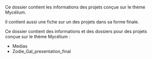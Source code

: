 Ce dossier contient les informations des projets conçue sur le thème Mycélium.

Il contient aussi une fiche sur un des projets dans sa forme finale.


Ce dossier contient des informations et des dossiers pour des projets conçue sur le thème Mycélium :
* Medias
* Zodie_Gal_presentation_final
